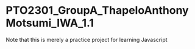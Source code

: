 # PTO2301_GroupA_ThapeloAnthonyMotsumi_IWA_1.1
Note that this is merely a practice project for learning Javascript
